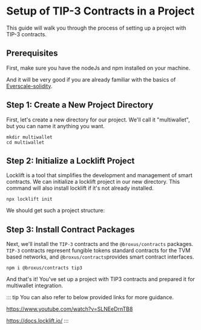 # Setup of TIP-3 Contracts in a Project

This guide will walk you through the process of setting up a project with TIP-3 contracts.

## Prerequisites
First, make sure you have the nodeJs and npm installed on your machine.

And it will be very good if you are already familiar with the basics of [Everscale-solidity](https://github.com/ever-guild/ever-solidity).

## Step 1: Create a New Project Directory

First, let's create a new directory for our project. We'll call it "multiwallet", but you can name it anything you want.

```shell
mkdir multiwallet
cd multiwallet
```

## Step 2: Initialize a Locklift Project

Locklift is a tool that simplifies the development and management of smart contracts. We can initialize a locklift project in our new directory. This command will also install locklift if it's not already installed.

``` shell
npx locklift init
```
<ImgContainer src= '/image(12).png' width="70%" altText="locklift initialization output" />

We should get such a project structure:

<ImgContainer src= '/image(7).png' width="50%" altText="locklift structure after initialization" />

## Step 3: Install Contract Packages

Next, we'll install the `TIP-3` contracts and the `@broxus/contracts` packages. `TIP-3` contracts represent fungible tokens standard contracts for the TVM based networks, and `@broxus/contracts`provides smart contract interfaces.

```` shell
npm i @broxus/contracts tip3
````

And that's it! You've set up a project with TIP3 contracts and prepared it for multiwallet integration.

::: tip
You can also refer to below provided links for more guidance.

https://www.youtube.com/watch?v=SLNEeDrnTB8

https://docs.locklift.io/
:::

<script lang="ts" >
import { defineComponent, ref, onMounted } from "vue";
import ImgContainer from "../../../.vitepress/theme/components/shared/BKDImgContainer.vue"

export default defineComponent({
  name: "Diagrams",
  components :{
    ImgContainer
  },
  setup() {
    return {
    };
  },
});

</script>